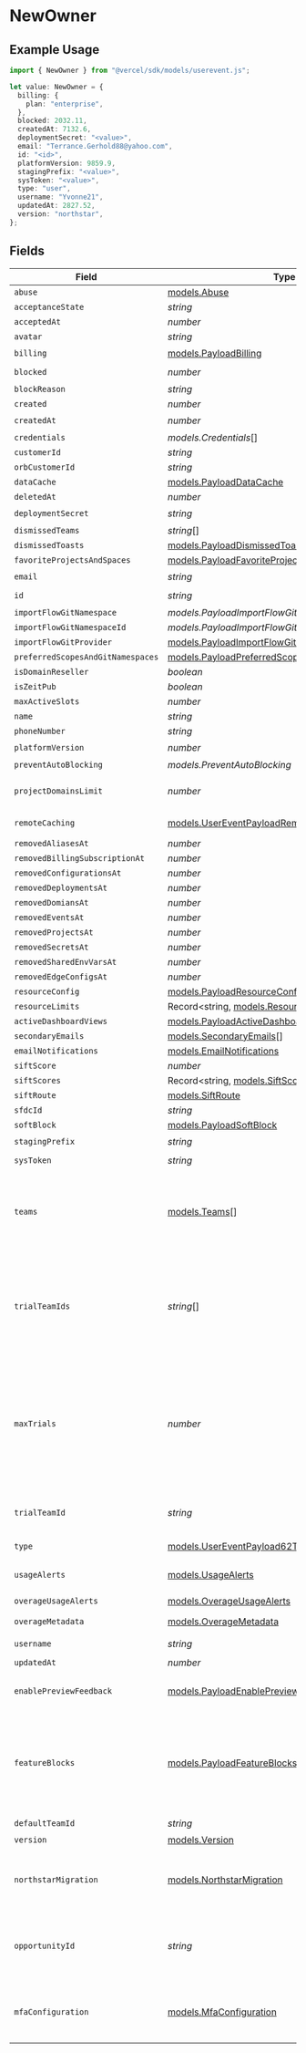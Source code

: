 # NewOwner

## Example Usage

```typescript
import { NewOwner } from "@vercel/sdk/models/userevent.js";

let value: NewOwner = {
  billing: {
    plan: "enterprise",
  },
  blocked: 2032.11,
  createdAt: 7132.6,
  deploymentSecret: "<value>",
  email: "Terrance.Gerhold88@yahoo.com",
  id: "<id>",
  platformVersion: 9859.9,
  stagingPrefix: "<value>",
  sysToken: "<value>",
  type: "user",
  username: "Yvonne21",
  updatedAt: 2827.52,
  version: "northstar",
};
```

## Fields

| Field                                                                                                                                                                                                                                                         | Type                                                                                                                                                                                                                                                          | Required                                                                                                                                                                                                                                                      | Description                                                                                                                                                                                                                                                   |
| ------------------------------------------------------------------------------------------------------------------------------------------------------------------------------------------------------------------------------------------------------------- | ------------------------------------------------------------------------------------------------------------------------------------------------------------------------------------------------------------------------------------------------------------- | ------------------------------------------------------------------------------------------------------------------------------------------------------------------------------------------------------------------------------------------------------------- | ------------------------------------------------------------------------------------------------------------------------------------------------------------------------------------------------------------------------------------------------------------- |
| `abuse`                                                                                                                                                                                                                                                       | [models.Abuse](../models/abuse.md)                                                                                                                                                                                                                            | :heavy_minus_sign:                                                                                                                                                                                                                                            | N/A                                                                                                                                                                                                                                                           |
| `acceptanceState`                                                                                                                                                                                                                                             | *string*                                                                                                                                                                                                                                                      | :heavy_minus_sign:                                                                                                                                                                                                                                            | N/A                                                                                                                                                                                                                                                           |
| `acceptedAt`                                                                                                                                                                                                                                                  | *number*                                                                                                                                                                                                                                                      | :heavy_minus_sign:                                                                                                                                                                                                                                            | N/A                                                                                                                                                                                                                                                           |
| `avatar`                                                                                                                                                                                                                                                      | *string*                                                                                                                                                                                                                                                      | :heavy_minus_sign:                                                                                                                                                                                                                                            | N/A                                                                                                                                                                                                                                                           |
| `billing`                                                                                                                                                                                                                                                     | [models.PayloadBilling](../models/payloadbilling.md)                                                                                                                                                                                                          | :heavy_check_mark:                                                                                                                                                                                                                                            | N/A                                                                                                                                                                                                                                                           |
| `blocked`                                                                                                                                                                                                                                                     | *number*                                                                                                                                                                                                                                                      | :heavy_check_mark:                                                                                                                                                                                                                                            | N/A                                                                                                                                                                                                                                                           |
| `blockReason`                                                                                                                                                                                                                                                 | *string*                                                                                                                                                                                                                                                      | :heavy_minus_sign:                                                                                                                                                                                                                                            | N/A                                                                                                                                                                                                                                                           |
| `created`                                                                                                                                                                                                                                                     | *number*                                                                                                                                                                                                                                                      | :heavy_minus_sign:                                                                                                                                                                                                                                            | N/A                                                                                                                                                                                                                                                           |
| `createdAt`                                                                                                                                                                                                                                                   | *number*                                                                                                                                                                                                                                                      | :heavy_check_mark:                                                                                                                                                                                                                                            | N/A                                                                                                                                                                                                                                                           |
| `credentials`                                                                                                                                                                                                                                                 | *models.Credentials*[]                                                                                                                                                                                                                                        | :heavy_minus_sign:                                                                                                                                                                                                                                            | N/A                                                                                                                                                                                                                                                           |
| `customerId`                                                                                                                                                                                                                                                  | *string*                                                                                                                                                                                                                                                      | :heavy_minus_sign:                                                                                                                                                                                                                                            | N/A                                                                                                                                                                                                                                                           |
| `orbCustomerId`                                                                                                                                                                                                                                               | *string*                                                                                                                                                                                                                                                      | :heavy_minus_sign:                                                                                                                                                                                                                                            | N/A                                                                                                                                                                                                                                                           |
| `dataCache`                                                                                                                                                                                                                                                   | [models.PayloadDataCache](../models/payloaddatacache.md)                                                                                                                                                                                                      | :heavy_minus_sign:                                                                                                                                                                                                                                            | N/A                                                                                                                                                                                                                                                           |
| `deletedAt`                                                                                                                                                                                                                                                   | *number*                                                                                                                                                                                                                                                      | :heavy_minus_sign:                                                                                                                                                                                                                                            | N/A                                                                                                                                                                                                                                                           |
| `deploymentSecret`                                                                                                                                                                                                                                            | *string*                                                                                                                                                                                                                                                      | :heavy_check_mark:                                                                                                                                                                                                                                            | N/A                                                                                                                                                                                                                                                           |
| `dismissedTeams`                                                                                                                                                                                                                                              | *string*[]                                                                                                                                                                                                                                                    | :heavy_minus_sign:                                                                                                                                                                                                                                            | N/A                                                                                                                                                                                                                                                           |
| `dismissedToasts`                                                                                                                                                                                                                                             | [models.PayloadDismissedToasts](../models/payloaddismissedtoasts.md)[]                                                                                                                                                                                        | :heavy_minus_sign:                                                                                                                                                                                                                                            | N/A                                                                                                                                                                                                                                                           |
| `favoriteProjectsAndSpaces`                                                                                                                                                                                                                                   | [models.PayloadFavoriteProjectsAndSpaces](../models/payloadfavoriteprojectsandspaces.md)[]                                                                                                                                                                    | :heavy_minus_sign:                                                                                                                                                                                                                                            | N/A                                                                                                                                                                                                                                                           |
| `email`                                                                                                                                                                                                                                                       | *string*                                                                                                                                                                                                                                                      | :heavy_check_mark:                                                                                                                                                                                                                                            | N/A                                                                                                                                                                                                                                                           |
| `id`                                                                                                                                                                                                                                                          | *string*                                                                                                                                                                                                                                                      | :heavy_check_mark:                                                                                                                                                                                                                                            | N/A                                                                                                                                                                                                                                                           |
| `importFlowGitNamespace`                                                                                                                                                                                                                                      | *models.PayloadImportFlowGitNamespace*                                                                                                                                                                                                                        | :heavy_minus_sign:                                                                                                                                                                                                                                            | N/A                                                                                                                                                                                                                                                           |
| `importFlowGitNamespaceId`                                                                                                                                                                                                                                    | *models.PayloadImportFlowGitNamespaceId*                                                                                                                                                                                                                      | :heavy_minus_sign:                                                                                                                                                                                                                                            | N/A                                                                                                                                                                                                                                                           |
| `importFlowGitProvider`                                                                                                                                                                                                                                       | [models.PayloadImportFlowGitProvider](../models/payloadimportflowgitprovider.md)                                                                                                                                                                              | :heavy_minus_sign:                                                                                                                                                                                                                                            | N/A                                                                                                                                                                                                                                                           |
| `preferredScopesAndGitNamespaces`                                                                                                                                                                                                                             | [models.PayloadPreferredScopesAndGitNamespaces](../models/payloadpreferredscopesandgitnamespaces.md)[]                                                                                                                                                        | :heavy_minus_sign:                                                                                                                                                                                                                                            | N/A                                                                                                                                                                                                                                                           |
| `isDomainReseller`                                                                                                                                                                                                                                            | *boolean*                                                                                                                                                                                                                                                     | :heavy_minus_sign:                                                                                                                                                                                                                                            | N/A                                                                                                                                                                                                                                                           |
| `isZeitPub`                                                                                                                                                                                                                                                   | *boolean*                                                                                                                                                                                                                                                     | :heavy_minus_sign:                                                                                                                                                                                                                                            | N/A                                                                                                                                                                                                                                                           |
| `maxActiveSlots`                                                                                                                                                                                                                                              | *number*                                                                                                                                                                                                                                                      | :heavy_minus_sign:                                                                                                                                                                                                                                            | N/A                                                                                                                                                                                                                                                           |
| `name`                                                                                                                                                                                                                                                        | *string*                                                                                                                                                                                                                                                      | :heavy_minus_sign:                                                                                                                                                                                                                                            | N/A                                                                                                                                                                                                                                                           |
| `phoneNumber`                                                                                                                                                                                                                                                 | *string*                                                                                                                                                                                                                                                      | :heavy_minus_sign:                                                                                                                                                                                                                                            | N/A                                                                                                                                                                                                                                                           |
| `platformVersion`                                                                                                                                                                                                                                             | *number*                                                                                                                                                                                                                                                      | :heavy_check_mark:                                                                                                                                                                                                                                            | N/A                                                                                                                                                                                                                                                           |
| `preventAutoBlocking`                                                                                                                                                                                                                                         | *models.PreventAutoBlocking*                                                                                                                                                                                                                                  | :heavy_minus_sign:                                                                                                                                                                                                                                            | N/A                                                                                                                                                                                                                                                           |
| `projectDomainsLimit`                                                                                                                                                                                                                                         | *number*                                                                                                                                                                                                                                                      | :heavy_minus_sign:                                                                                                                                                                                                                                            | Overrides our DEFAULT project domains limit per account or per project.                                                                                                                                                                                       |
| `remoteCaching`                                                                                                                                                                                                                                               | [models.UserEventPayloadRemoteCaching](../models/usereventpayloadremotecaching.md)                                                                                                                                                                            | :heavy_minus_sign:                                                                                                                                                                                                                                            | Represents configuration for remote caching                                                                                                                                                                                                                   |
| `removedAliasesAt`                                                                                                                                                                                                                                            | *number*                                                                                                                                                                                                                                                      | :heavy_minus_sign:                                                                                                                                                                                                                                            | N/A                                                                                                                                                                                                                                                           |
| `removedBillingSubscriptionAt`                                                                                                                                                                                                                                | *number*                                                                                                                                                                                                                                                      | :heavy_minus_sign:                                                                                                                                                                                                                                            | N/A                                                                                                                                                                                                                                                           |
| `removedConfigurationsAt`                                                                                                                                                                                                                                     | *number*                                                                                                                                                                                                                                                      | :heavy_minus_sign:                                                                                                                                                                                                                                            | N/A                                                                                                                                                                                                                                                           |
| `removedDeploymentsAt`                                                                                                                                                                                                                                        | *number*                                                                                                                                                                                                                                                      | :heavy_minus_sign:                                                                                                                                                                                                                                            | N/A                                                                                                                                                                                                                                                           |
| `removedDomiansAt`                                                                                                                                                                                                                                            | *number*                                                                                                                                                                                                                                                      | :heavy_minus_sign:                                                                                                                                                                                                                                            | N/A                                                                                                                                                                                                                                                           |
| `removedEventsAt`                                                                                                                                                                                                                                             | *number*                                                                                                                                                                                                                                                      | :heavy_minus_sign:                                                                                                                                                                                                                                            | N/A                                                                                                                                                                                                                                                           |
| `removedProjectsAt`                                                                                                                                                                                                                                           | *number*                                                                                                                                                                                                                                                      | :heavy_minus_sign:                                                                                                                                                                                                                                            | N/A                                                                                                                                                                                                                                                           |
| `removedSecretsAt`                                                                                                                                                                                                                                            | *number*                                                                                                                                                                                                                                                      | :heavy_minus_sign:                                                                                                                                                                                                                                            | N/A                                                                                                                                                                                                                                                           |
| `removedSharedEnvVarsAt`                                                                                                                                                                                                                                      | *number*                                                                                                                                                                                                                                                      | :heavy_minus_sign:                                                                                                                                                                                                                                            | N/A                                                                                                                                                                                                                                                           |
| `removedEdgeConfigsAt`                                                                                                                                                                                                                                        | *number*                                                                                                                                                                                                                                                      | :heavy_minus_sign:                                                                                                                                                                                                                                            | N/A                                                                                                                                                                                                                                                           |
| `resourceConfig`                                                                                                                                                                                                                                              | [models.PayloadResourceConfig](../models/payloadresourceconfig.md)                                                                                                                                                                                            | :heavy_minus_sign:                                                                                                                                                                                                                                            | N/A                                                                                                                                                                                                                                                           |
| `resourceLimits`                                                                                                                                                                                                                                              | Record<string, [models.ResourceLimits](../models/resourcelimits.md)>                                                                                                                                                                                          | :heavy_minus_sign:                                                                                                                                                                                                                                            | User \| Team resource limits                                                                                                                                                                                                                                  |
| `activeDashboardViews`                                                                                                                                                                                                                                        | [models.PayloadActiveDashboardViews](../models/payloadactivedashboardviews.md)[]                                                                                                                                                                              | :heavy_minus_sign:                                                                                                                                                                                                                                            | N/A                                                                                                                                                                                                                                                           |
| `secondaryEmails`                                                                                                                                                                                                                                             | [models.SecondaryEmails](../models/secondaryemails.md)[]                                                                                                                                                                                                      | :heavy_minus_sign:                                                                                                                                                                                                                                            | N/A                                                                                                                                                                                                                                                           |
| `emailNotifications`                                                                                                                                                                                                                                          | [models.EmailNotifications](../models/emailnotifications.md)                                                                                                                                                                                                  | :heavy_minus_sign:                                                                                                                                                                                                                                            | N/A                                                                                                                                                                                                                                                           |
| `siftScore`                                                                                                                                                                                                                                                   | *number*                                                                                                                                                                                                                                                      | :heavy_minus_sign:                                                                                                                                                                                                                                            | N/A                                                                                                                                                                                                                                                           |
| `siftScores`                                                                                                                                                                                                                                                  | Record<string, [models.SiftScores](../models/siftscores.md)>                                                                                                                                                                                                  | :heavy_minus_sign:                                                                                                                                                                                                                                            | N/A                                                                                                                                                                                                                                                           |
| `siftRoute`                                                                                                                                                                                                                                                   | [models.SiftRoute](../models/siftroute.md)                                                                                                                                                                                                                    | :heavy_minus_sign:                                                                                                                                                                                                                                            | N/A                                                                                                                                                                                                                                                           |
| `sfdcId`                                                                                                                                                                                                                                                      | *string*                                                                                                                                                                                                                                                      | :heavy_minus_sign:                                                                                                                                                                                                                                            | N/A                                                                                                                                                                                                                                                           |
| `softBlock`                                                                                                                                                                                                                                                   | [models.PayloadSoftBlock](../models/payloadsoftblock.md)                                                                                                                                                                                                      | :heavy_minus_sign:                                                                                                                                                                                                                                            | N/A                                                                                                                                                                                                                                                           |
| `stagingPrefix`                                                                                                                                                                                                                                               | *string*                                                                                                                                                                                                                                                      | :heavy_check_mark:                                                                                                                                                                                                                                            | N/A                                                                                                                                                                                                                                                           |
| `sysToken`                                                                                                                                                                                                                                                    | *string*                                                                                                                                                                                                                                                      | :heavy_check_mark:                                                                                                                                                                                                                                            | N/A                                                                                                                                                                                                                                                           |
| `teams`                                                                                                                                                                                                                                                       | [models.Teams](../models/teams.md)[]                                                                                                                                                                                                                          | :heavy_minus_sign:                                                                                                                                                                                                                                            | A helper that allows to describe a relationship attribute. It receives the shape of a relationship plus the foreignKey name to make it mandatory in the resulting type.                                                                                       |
| `trialTeamIds`                                                                                                                                                                                                                                                | *string*[]                                                                                                                                                                                                                                                    | :heavy_minus_sign:                                                                                                                                                                                                                                            | Introduced 2022-04-12 An array of teamIds (for trial teams created after 2022-04-01), created by the user in question. Used in determining whether the team has a trial available in utils/api-teams/user-has-trial-available.ts.                             |
| `maxTrials`                                                                                                                                                                                                                                                   | *number*                                                                                                                                                                                                                                                      | :heavy_minus_sign:                                                                                                                                                                                                                                            | Introduced 2022-04-19 Number of maximum trials to allocate to a user. When undefined, defaults to MAX_TRIALS in utils/api-teams/user-has-trial-available.ts. This is set to trialTeamIds + 1 by services/api-backoffice/src/handlers/add-additional-trial.ts. |
| `trialTeamId`                                                                                                                                                                                                                                                 | *string*                                                                                                                                                                                                                                                      | :heavy_minus_sign:                                                                                                                                                                                                                                            | Deprecated on 2022-04-12 in favor of trialTeamIds and using utils/api-teams/user-has-trial-available.ts.                                                                                                                                                      |
| `type`                                                                                                                                                                                                                                                        | [models.UserEventPayload62Type](../models/usereventpayload62type.md)                                                                                                                                                                                          | :heavy_check_mark:                                                                                                                                                                                                                                            | N/A                                                                                                                                                                                                                                                           |
| `usageAlerts`                                                                                                                                                                                                                                                 | [models.UsageAlerts](../models/usagealerts.md)                                                                                                                                                                                                                | :heavy_minus_sign:                                                                                                                                                                                                                                            | Contains the timestamps when a user was notified about their usage                                                                                                                                                                                            |
| `overageUsageAlerts`                                                                                                                                                                                                                                          | [models.OverageUsageAlerts](../models/overageusagealerts.md)                                                                                                                                                                                                  | :heavy_minus_sign:                                                                                                                                                                                                                                            | N/A                                                                                                                                                                                                                                                           |
| `overageMetadata`                                                                                                                                                                                                                                             | [models.OverageMetadata](../models/overagemetadata.md)                                                                                                                                                                                                        | :heavy_minus_sign:                                                                                                                                                                                                                                            | Contains the timestamps for usage summary emails.                                                                                                                                                                                                             |
| `username`                                                                                                                                                                                                                                                    | *string*                                                                                                                                                                                                                                                      | :heavy_check_mark:                                                                                                                                                                                                                                            | N/A                                                                                                                                                                                                                                                           |
| `updatedAt`                                                                                                                                                                                                                                                   | *number*                                                                                                                                                                                                                                                      | :heavy_check_mark:                                                                                                                                                                                                                                            | N/A                                                                                                                                                                                                                                                           |
| `enablePreviewFeedback`                                                                                                                                                                                                                                       | [models.PayloadEnablePreviewFeedback](../models/payloadenablepreviewfeedback.md)                                                                                                                                                                              | :heavy_minus_sign:                                                                                                                                                                                                                                            | Whether the Vercel Toolbar is enabled for preview deployments.                                                                                                                                                                                                |
| `featureBlocks`                                                                                                                                                                                                                                               | [models.PayloadFeatureBlocks](../models/payloadfeatureblocks.md)                                                                                                                                                                                              | :heavy_minus_sign:                                                                                                                                                                                                                                            | Information about which features are blocked for a user. Blocks can be either soft (the user can still access the feature, but with a warning, e.g. prompting an upgrade) or hard (the user cannot access the feature at all).                                |
| `defaultTeamId`                                                                                                                                                                                                                                               | *string*                                                                                                                                                                                                                                                      | :heavy_minus_sign:                                                                                                                                                                                                                                            | N/A                                                                                                                                                                                                                                                           |
| `version`                                                                                                                                                                                                                                                     | [models.Version](../models/version.md)                                                                                                                                                                                                                        | :heavy_check_mark:                                                                                                                                                                                                                                            | N/A                                                                                                                                                                                                                                                           |
| `northstarMigration`                                                                                                                                                                                                                                          | [models.NorthstarMigration](../models/northstarmigration.md)                                                                                                                                                                                                  | :heavy_minus_sign:                                                                                                                                                                                                                                            | An archive of information about the Northstar migration, derived from the old (deprecated) property, `northstarMigrationEvents`.                                                                                                                              |
| `opportunityId`                                                                                                                                                                                                                                               | *string*                                                                                                                                                                                                                                                      | :heavy_minus_sign:                                                                                                                                                                                                                                            | The salesforce opportunity ID that this user is linked to. This is used to automatically associate a team of the user's choosing with the opportunity.                                                                                                        |
| `mfaConfiguration`                                                                                                                                                                                                                                            | [models.MfaConfiguration](../models/mfaconfiguration.md)                                                                                                                                                                                                      | :heavy_minus_sign:                                                                                                                                                                                                                                            | MFA configuration. When enabled, the user will be required to provide a second factor of authentication when logging in.                                                                                                                                      |